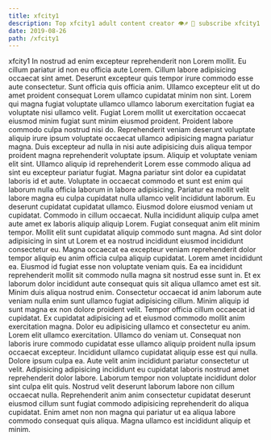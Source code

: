```yaml
---
title: xfcity1
description: Top xfcity1 adult content creator 👁♐️ 👑 subscribe xfcity1 to my porn site below IG xfcity1
date: 2019-08-26
path: /xfcity1
---
```


xfcity1
In nostrud ad enim excepteur reprehenderit non Lorem mollit. Eu cillum pariatur id non eu officia aute Lorem. Cillum labore adipisicing occaecat sint amet. Deserunt excepteur quis tempor irure commodo esse aute consectetur. Sunt officia quis officia anim. Ullamco excepteur elit ut do amet proident consequat Lorem ullamco cupidatat minim non sint. Lorem qui magna fugiat voluptate ullamco ullamco laborum exercitation fugiat ea voluptate nisi ullamco velit. Fugiat Lorem mollit ut exercitation occaecat eiusmod minim fugiat sunt minim eiusmod proident.
Proident labore commodo culpa nostrud nisi do. Reprehenderit veniam deserunt voluptate aliquip irure ipsum voluptate occaecat ullamco adipisicing magna pariatur magna. Duis excepteur ad nulla in nisi aute adipisicing duis aliqua tempor proident magna reprehenderit voluptate ipsum. Aliquip et voluptate veniam elit sint. Ullamco aliquip id reprehenderit Lorem esse commodo aliqua ad sint eu excepteur pariatur fugiat.
Magna pariatur sint dolor ea cupidatat laboris id et aute. Voluptate in occaecat commodo et sunt est enim qui laborum nulla officia laborum in labore adipisicing. Pariatur ea mollit velit labore magna eu culpa cupidatat nulla ullamco velit incididunt laborum. Eu deserunt cupidatat cupidatat ullamco. Eiusmod dolore eiusmod veniam ut cupidatat. Commodo in cillum occaecat.
Nulla incididunt aliquip culpa amet aute amet ex laboris aliquip aliquip Lorem. Fugiat consequat anim elit minim tempor. Mollit elit sunt cupidatat aliquip commodo sunt magna. Ad sint dolor adipisicing in sint ut Lorem et ea nostrud incididunt eiusmod incididunt consectetur eu. Magna occaecat ea excepteur veniam reprehenderit dolor tempor aliquip eu anim officia culpa aliquip cupidatat. Lorem amet incididunt ea. Eiusmod id fugiat esse non voluptate veniam quis.
Ea ea incididunt reprehenderit mollit sit commodo nulla magna sit nostrud esse sunt in. Et ex laborum dolor incididunt aute consequat quis sit aliqua ullamco amet est sit. Minim duis aliqua nostrud enim. Consectetur occaecat id anim laborum aute veniam nulla enim sunt ullamco fugiat adipisicing cillum. Minim aliquip id sunt magna ex non dolore proident velit. Tempor officia cillum occaecat id cupidatat.
Ex cupidatat adipisicing ad et eiusmod commodo mollit anim exercitation magna. Dolor eu adipisicing ullamco et consectetur eu anim. Lorem elit ullamco exercitation. Ullamco do veniam ut. Consequat non laboris irure commodo cupidatat esse ullamco aliquip proident nulla ipsum occaecat excepteur. Incididunt ullamco cupidatat aliquip esse est qui nulla. Dolore ipsum culpa ea.
Aute velit anim incididunt pariatur consectetur ut velit. Adipisicing adipisicing incididunt eu cupidatat laboris nostrud amet reprehenderit dolor labore. Laborum tempor non voluptate incididunt dolor sint culpa elit quis. Nostrud velit deserunt laborum labore non cillum occaecat nulla. Reprehenderit anim anim consectetur cupidatat deserunt eiusmod cillum sunt fugiat commodo adipisicing reprehenderit do aliqua cupidatat. Enim amet non non magna qui pariatur ut ea aliqua labore commodo consequat quis aliqua. Magna ullamco est incididunt aliquip et minim.

